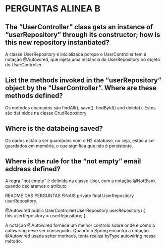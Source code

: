 # PERGUNTAS ALINEA B

## The “UserController” class gets an instance of “userRepository” through its constructor; how is this new repository instantiated? 

A classe UserRepository é inicializada porque o UserController tem a notação @Autowired, que injeta uma instância do UserRepository no objeto do UserController

## List the methods invoked in the “userRepository” object by the “UserController”. Where are these methods defined?

Os métodos chamados são findAll(), save(), findById() and delete(). Estes são definidos na classe CrudRepository

## Where is the databeing saved?

Os dados estão a ser guardados com o H2 database, ou seja, estão a ser guardados em memória, o que significa que não é persistente.

## Where is the rule for the “not empty” email address defined?

A regra "not empty" é definida na classe User, com a notação @NotBlank quando declaramos o atributo

README DAS PERGUNTAS FINAIS
private final UserRepository userRepository;

@Autowired
public UserController(UserRepository userRepository) {
    this.userRepository = userRepository;
}

A notação @Autowired fornece um melhor controlo sobre onde e como o autowiring deve ser conseguido. 
Quando o Spring encontra a notação @Autowired usada setter methods, tenta realiza byType autowiring nesse método.
